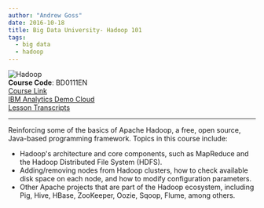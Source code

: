 ```yaml
---
author: "Andrew Goss"
date: 2016-10-18
title: Big Data University- Hadoop 101
tags:
  - big data
  - hadoop
---
```

![Hadoop](/img/post/hadoop.png "Hadoop")<br>
<b>Course Code</b>: BD0111EN<br>
<a href="https://bigdatauniversity.com/courses/introduction-to-hadoop" target="_blank">Course Link</a><br>
<a href="https://my.imdemocloud.com" target="_blank">IBM Analytics Demo Cloud</a><br>
<a href="/page/big_data_university_hadoop_101/lesson_transcripts">Lesson Transcripts</a>
<hr>
Reinforcing some of the basics of Apache Hadoop, a free, open source, Java-based programming framework. Topics in this course include:

* Hadoop's architecture and core components, such as MapReduce and the Hadoop Distributed File System (HDFS).
* Adding/removing nodes from Hadoop clusters, how to check available disk space on each node, and how to modify configuration parameters.
* Other Apache projects that are part of the Hadoop ecosystem, including Pig, Hive, HBase, ZooKeeper, Oozie, Sqoop, Flume, among others.